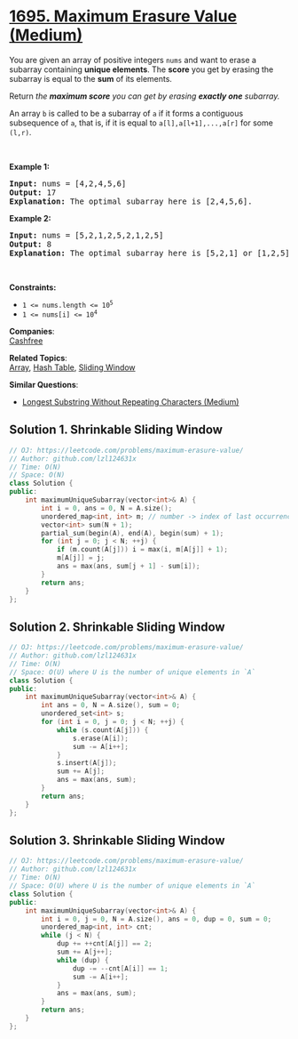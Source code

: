 # [1695. Maximum Erasure Value (Medium)](https://leetcode.com/problems/maximum-erasure-value/)

<p>You are given an array of positive integers <code>nums</code> and want to erase a subarray containing&nbsp;<strong>unique elements</strong>. The <strong>score</strong> you get by erasing the subarray is equal to the <strong>sum</strong> of its elements.</p>

<p>Return <em>the <strong>maximum score</strong> you can get by erasing <strong>exactly one</strong> subarray.</em></p>

<p>An array <code>b</code> is called to be a <span class="tex-font-style-it">subarray</span> of <code>a</code> if it forms a contiguous subsequence of <code>a</code>, that is, if it is equal to <code>a[l],a[l+1],...,a[r]</code> for some <code>(l,r)</code>.</p>

<p>&nbsp;</p>
<p><strong>Example 1:</strong></p>

<pre><strong>Input:</strong> nums = [4,2,4,5,6]
<strong>Output:</strong> 17
<strong>Explanation:</strong> The optimal subarray here is [2,4,5,6].
</pre>

<p><strong>Example 2:</strong></p>

<pre><strong>Input:</strong> nums = [5,2,1,2,5,2,1,2,5]
<strong>Output:</strong> 8
<strong>Explanation:</strong> The optimal subarray here is [5,2,1] or [1,2,5].
</pre>

<p>&nbsp;</p>
<p><strong>Constraints:</strong></p>

<ul>
	<li><code>1 &lt;= nums.length &lt;= 10<sup>5</sup></code></li>
	<li><code>1 &lt;= nums[i] &lt;= 10<sup>4</sup></code></li>
</ul>


**Companies**:  
[Cashfree](https://leetcode.com/company/cashfree)

**Related Topics**:  
[Array](https://leetcode.com/tag/array/), [Hash Table](https://leetcode.com/tag/hash-table/), [Sliding Window](https://leetcode.com/tag/sliding-window/)

**Similar Questions**:
* [Longest Substring Without Repeating Characters (Medium)](https://leetcode.com/problems/longest-substring-without-repeating-characters/)

## Solution 1. Shrinkable Sliding Window

```cpp
// OJ: https://leetcode.com/problems/maximum-erasure-value/
// Author: github.com/lzl124631x
// Time: O(N)
// Space: O(N)
class Solution {
public:
    int maximumUniqueSubarray(vector<int>& A) {
        int i = 0, ans = 0, N = A.size();
        unordered_map<int, int> m; // number -> index of last occurrence.
        vector<int> sum(N + 1);
        partial_sum(begin(A), end(A), begin(sum) + 1);
        for (int j = 0; j < N; ++j) {
            if (m.count(A[j])) i = max(i, m[A[j]] + 1);
            m[A[j]] = j;
            ans = max(ans, sum[j + 1] - sum[i]);
        }
        return ans;
    }
};
```

## Solution 2. Shrinkable Sliding Window

```cpp
// OJ: https://leetcode.com/problems/maximum-erasure-value/
// Author: github.com/lzl124631x
// Time: O(N)
// Space: O(U) where U is the number of unique elements in `A`
class Solution {
public:
    int maximumUniqueSubarray(vector<int>& A) {
        int ans = 0, N = A.size(), sum = 0;
        unordered_set<int> s;
        for (int i = 0, j = 0; j < N; ++j) {
            while (s.count(A[j])) {
                s.erase(A[i]);
                sum -= A[i++];
            }
            s.insert(A[j]);
            sum += A[j];
            ans = max(ans, sum);
        }
        return ans;
    }
};
```

## Solution 3. Shrinkable Sliding Window

```cpp
// OJ: https://leetcode.com/problems/maximum-erasure-value/
// Author: github.com/lzl124631x
// Time: O(N)
// Space: O(U) where U is the number of unique elements in `A`
class Solution {
public:
    int maximumUniqueSubarray(vector<int>& A) {
        int i = 0, j = 0, N = A.size(), ans = 0, dup = 0, sum = 0;
        unordered_map<int, int> cnt;
        while (j < N) {
            dup += ++cnt[A[j]] == 2;
            sum += A[j++];
            while (dup) {
                dup -= --cnt[A[i]] == 1;
                sum -= A[i++];
            }
            ans = max(ans, sum);
        }
        return ans;
    }
};
```